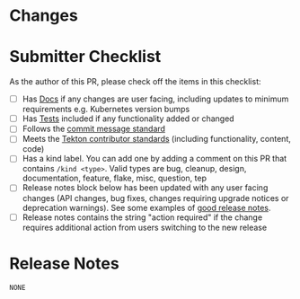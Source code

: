 <!-- 🎉🎉🎉 Thank you for the PR!!! 🎉🎉🎉 -->

# Changes

<!-- Describe your changes here- ideally you can get that description straight from your descriptive commit message(s)! -->

# Submitter Checklist

As the author of this PR, please check off the items in this checklist:

- [ ] Has [Docs](https://github.com/tektoncd/community/blob/main/standards.md#docs) if any changes are user facing, including updates to minimum requirements e.g. Kubernetes version bumps
- [ ] Has [Tests](https://github.com/tektoncd/community/blob/main/standards.md#tests) included if any functionality added or changed
- [ ] Follows the [commit message standard](https://github.com/tektoncd/community/blob/main/standards.md#commits)
- [ ] Meets the [Tekton contributor standards](https://github.com/tektoncd/community/blob/main/standards.md) (including functionality, content, code)
- [ ] Has a kind label. You can add one by adding a comment on this PR that contains `/kind <type>`. Valid types are bug, cleanup, design, documentation, feature, flake, misc, question, tep
- [ ] Release notes block below has been updated with any user facing changes (API changes, bug fixes, changes requiring upgrade notices or deprecation warnings). See some examples of [good release notes](https://github.com/tektoncd/community/blob/main/standards.md#good-release-notes).
- [ ] Release notes contains the string "action required" if the change requires additional action from users switching to the new release

# Release Notes

```release-note
NONE
```
